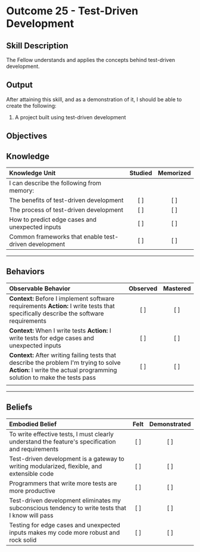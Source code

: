 # Outcome 25 - Test-Driven Development

**Skill Description**
----------
The Fellow understands and applies the concepts behind test-driven development.


**Output**
----------
After attaining this skill, and as a demonstration of it, I should be able to create the following:

1. A project built using test-driven development


**Objectives**
----------
## **Knowledge**


| Knowledge Unit   |      Studied      | Memorized |
|:-------------|:------------------:|:--------:|
| I can describe the following from memory: | | |
| The benefits of test-driven development | [ ] | [ ]  |
| The process of test-driven development | [ ] | [ ]  |
| How to predict edge cases and unexpected inputs | [ ] | [ ]  |
| Common frameworks that enable test-driven development | [ ] | [ ]  |



----------


## **Behaviors**

| Observable Behavior   |      Observed      | Mastered |
|:-------------|:------------------:|:--------:|
| **Context:** Before I implement software requirements **Action:** I write tests that specifically describe the software requirements | [ ] | [ ] |
| **Context:** When I write tests **Action:** I write tests for edge cases and unexpected inputs | [ ] | [ ] |
| **Context:** After writing failing tests that describe the problem I'm trying to solve **Action:** I write the actual programming solution to make the tests pass | [ ] | [ ] |
| | | |


----------


## **Beliefs**


| Embodied Belief   |      Felt      | Demonstrated |
|:-------------|:------------------:|:--------:|
| To write effective tests, I must clearly understand the feature's specification and requirements | [ ] | [ ] |
| Test-driven development is a gateway to writing modularized, flexible, and extensible code | [ ] | [ ] |
| Programmers that write more tests are more productive | [ ] | [ ] |
| Test-driven development eliminates my subconscious tendency to write tests that I know will pass | [ ] | [ ] |
| Testing for edge cases and unexpected inputs makes my code more robust and rock solid | [ ] | [ ] |
